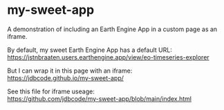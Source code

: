 # my-sweet-app

A demonstration of including an Earth Engine App in a custom page as an iframe.

By default, my sweet Earth Engine App has a default URL:<br>
https://jstnbraaten.users.earthengine.app/view/eo-timeseries-explorer

But I can wrap it in this page with an iframe:<br>
https://jdbcode.github.io/my-sweet-app/

See this file for iframe useage:<br>
https://github.com/jdbcode/my-sweet-app/blob/main/index.html
